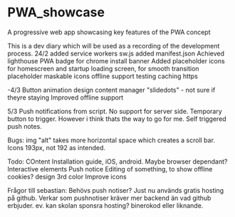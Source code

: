 # PWA_showcase
 A progressive web app showcasing key features of the PWA concept


This is a dev diary which will be used as a recording of the development process.
24/2
added service workers sw.js
added manifest.json
Achieved lighthouse PWA badge for chrome install banner
Added placeholder icons for homescreen and startup loading screen, for smooth transition
placeholder maskable icons
offline support testing
caching
https


-4/3
Button animation
design
content manager
"slidedots" - not sure if theyre staying
Improved offline support

5/3
Push notifications from script. No support for server side. Temporary button to trigger. However i think thats the way to go for me. Self triggered push notes.

Bugs: 
img "alt" takes more horizontal space which creates a scroll bar.
Icons 193px, not 192 as intended.

Todo:
COntent
Installation guide, iOS, android. Maybe browser dependant?
Interactive elements
Push notice
Editing of something, to show offline
cookies?
design
3rd color
Improve icons

Frågor till sebastian:
Behövs push notiser? Just nu används gratis hosting på github. Verkar som pushnotiser kräver mer backend än vad github erbjuder.
ev. kan skolan sponsra hosting? binerokod eller liknande.